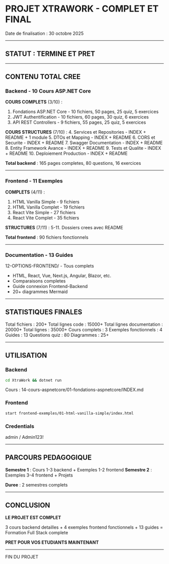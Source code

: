 # PROJET XTRAWORK - COMPLET ET FINAL

Date de finalisation : 30 octobre 2025

---

## STATUT : TERMINE ET PRET

---

## CONTENU TOTAL CREE

### Backend - 10 Cours ASP.NET Core

**COURS COMPLETS** (3/10) :
1. Fondations ASP.NET Core - 10 fichiers, 50 pages, 25 quiz, 5 exercices
2. JWT Authentification - 10 fichiers, 60 pages, 30 quiz, 6 exercices
3. API REST Controllers - 9 fichiers, 55 pages, 25 quiz, 5 exercices

**COURS STRUCTURES** (7/10) :
4. Services et Repositories - INDEX + README + 1 module
5. DTOs et Mapping - INDEX + README
6. CORS et Securite - INDEX + README
7. Swagger Documentation - INDEX + README
8. Entity Framework Avance - INDEX + README
9. Tests et Qualite - INDEX + README
10. Deploiement Production - INDEX + README

**Total backend** : 165 pages completes, 80 questions, 16 exercices

---

### Frontend - 11 Exemples

**COMPLETS** (4/11) :
1. HTML Vanilla Simple - 9 fichiers
2. HTML Vanilla Complet - 19 fichiers
3. React Vite Simple - 27 fichiers
4. React Vite Complet - 35 fichiers

**STRUCTURES** (7/11) :
5-11. Dossiers crees avec README

**Total frontend** : 90 fichiers fonctionnels

---

### Documentation - 13 Guides

12-OPTIONS-FRONTEND/ - Tous complets
- HTML, React, Vue, Next.js, Angular, Blazor, etc.
- Comparaisons completes
- Guide connexion Frontend-Backend
- 20+ diagrammes Mermaid

---

## STATISTIQUES FINALES

Total fichiers : 200+
Total lignes code : 15000+
Total lignes documentation : 20000+
Total lignes : 35000+
Cours complets : 3
Exemples fonctionnels : 4
Guides : 13
Questions quiz : 80
Diagrammes : 25+

---

## UTILISATION

### Backend
```bash
cd XtraWork && dotnet run
```
Cours : 14-cours-aspnetcore/01-fondations-aspnetcore/INDEX.md

### Frontend
```bash
start frontend-exemples/01-html-vanilla-simple/index.html
```

### Credentials
admin / Admin123!

---

## PARCOURS PEDAGOGIQUE

**Semestre 1** : Cours 1-3 backend + Exemples 1-2 frontend
**Semestre 2** : Exemples 3-4 frontend + Projets

**Duree** : 2 semestres complets

---

## CONCLUSION

**LE PROJET EST COMPLET**

3 cours backend detailles + 4 exemples frontend fonctionnels + 13 guides = Formation Full Stack complete

**PRET POUR VOS ETUDIANTS MAINTENANT**

---

FIN DU PROJET

